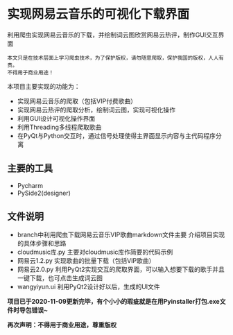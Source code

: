 # 实现网易云音乐的可视化下载界面
利用爬虫实现网易云音乐的下载，并绘制词云图欣赏网易云热评，制作GUI交互界面

```
本文只是在技术层面上学习爬虫技术，为了保护版权，请勿随意爬取，保护我国的版权，人人有责。
不得用于商业用途！
```

本项目主要实现的功能为：
* 实现网易云音乐的爬取（包括VIP付费歌曲）
* 实现网易云热评的爬取分析，绘制词云图，实现可视化操作
* 利用GUI设计可视化操作界面
* 利用Threading多线程爬取歌曲
* 在PyQt与Python交互时，通过信号处理使得主界面显示内容与主代码程序分离

## 主要的工具
* Pycharm
* PySide2(designer)


## 文件说明
* branch中利用爬虫下载网易云音乐VIP歌曲markdown文件主要 介绍项目实现的具体步骤和思路
* cloudmusic库.py   主要对cloudmusic库作简要的代码示例
* 网易云1.2.py     实现歌曲的批量下载（包括VIP歌曲）
* 网易云2.0.py     利用PyQt2实现交互的爬取界面，可以输入想要下载的歌手并且一键下载，也可点击生成词云图
* wangyiyun.ui     利用PyQt2设计好以后，生成的UI文件

**项目已于2020-11-09更新完毕，有个小小的瑕疵就是在用Pyinstaller打包.exe文件时导包错误~**

**再次声明：不得用于商业用途，尊重版权**
